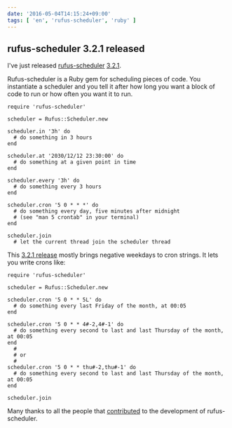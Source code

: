 ```yaml
---
date: '2016-05-04T14:15:24+09:00'
tags: [ 'en', 'rufus-scheduler', 'ruby' ]
---
```


## rufus-scheduler 3.2.1 released

I've just released [rufus-scheduler](https://github.com/jmettraux/rufus-scheduler) [3.2.1](https://rubygems.org/gems/rufus-scheduler/versions/3.2.1).

Rufus-scheduler is a Ruby gem for scheduling pieces of code. You instantiate a scheduler and you tell it after how long you want a block of code to run or how often you want it to run.

<pre><code class="ruby">require 'rufus-scheduler'

scheduler = Rufus::Scheduler.new

scheduler.in '3h' do
  # do something in 3 hours
end

scheduler.at '2030/12/12 23:30:00' do
  # do something at a given point in time
end

scheduler.every '3h' do
  # do something every 3 hours
end

scheduler.cron '5 0 * * *' do
  # do something every day, five minutes after midnight
  # (see "man 5 crontab" in your terminal)
end

scheduler.join
  # let the current thread join the scheduler thread
</code></pre>

This [3.2.1 release](https://github.com/jmettraux/rufus-scheduler/blob/8af6702b3b98b02ae569a305d3fd75d6c9cfe67a/CHANGELOG.txt#L5-L11) mostly brings negative weekdays to cron strings. It lets you write crons like:

<pre><code class="ruby">require 'rufus-scheduler'

scheduler = Rufus::Scheduler.new

scheduler.cron '5 0 * * 5L' do
  # do something every last Friday of the month, at 00:05
end

scheduler.cron '5 0 * * 4#-2,4#-1' do
  # do something every second to last and last Thursday of the month, at 00:05
end
  #
  # or
  #
scheduler.cron '5 0 * * thu#-2,thu#-1' do
  # do something every second to last and last Thursday of the month, at 00:05
end

scheduler.join
</code></pre>

Many thanks to all the people that [contributed](https://github.com/jmettraux/rufus-scheduler/blob/8af6702b3b98b02ae569a305d3fd75d6c9cfe67a/CREDITS.txt) to the development of rufus-scheduler.


